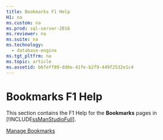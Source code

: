 ```yaml
---
title: Bookmarks F1 Help
H1: na
ms.custom: na
ms.prod: sql-server-2016
ms.reviewer: na
ms.suite: na
ms.technology: 
  - database-engine
ms.tgt_pltfrm: na
ms.topic: article
ms.assetid: b6feff89-dd6e-41fe-b2f9-449f2532e1c4
---
```

# Bookmarks F1 Help
  This section contains the F1 Help for the **Bookmarks** pages in [!INCLUDE[ssManStudioFull](../../Token/Other/ssManStudioFull_md.md)].  
  
 [Manage Bookmarks](../../Topics/TopicNameNotContainA/Manage-Bookmarks.md)  
  
  